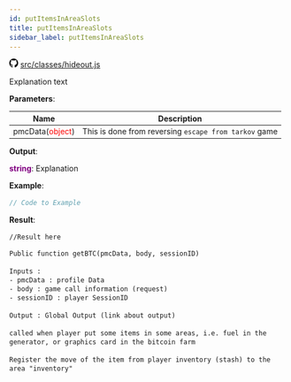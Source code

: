 ```yaml
---
id: putItemsInAreaSlots
title: putItemsInAreaSlots
sidebar_label: putItemsInAreaSlots
---
```


![](/img/github.png) [src/classes/hideout.js](https://github.com/TrustedSourceLeaks/LeakedServer/blob/master/src/classes/hideout.js#L3)

Explanation text

**Parameters**:

Name  |   Description 
----------- |   -----------
pmcData(<font color="red">object</font>)  |   This is done from reversing `escape from tarkov` game


**Output**:

**<font color="purple">string</font>**: Explanation


**Example**:
```js
// Code to Example
```

**Result**:
```
//Result here
```

```
Public function getBTC(pmcData, body, sessionID) 

Inputs :
- pmcData : profile Data 
- body : game call information (request)
- sessionID : player SessionID

Output : Global Output (link about output)

called when player put some items in some areas, i.e. fuel in the generator, or graphics card in the bitcoin farm

Register the move of the item from player inventory (stash) to the area "inventory"
```